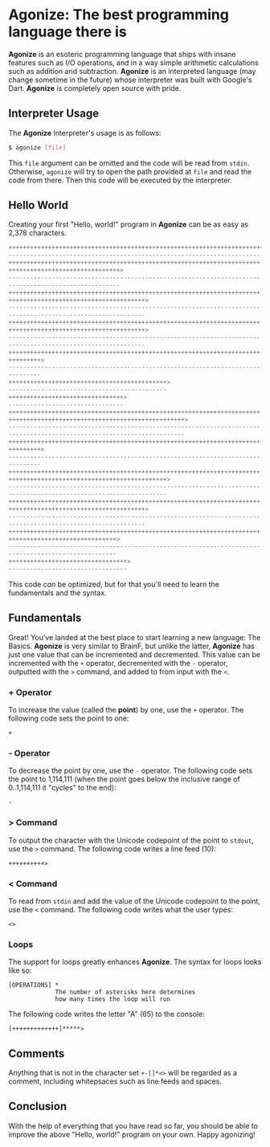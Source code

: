 # Agonize: The best programming language there is

**Agonize** is an esoteric programming language that ships with insane features
such as I/O operations, and in a way simple arithmetic calculations such as
addition and subtraction. **Agonize** is an interpreted language (may change
sometime in the future) whose interpreter was built with Google's Dart.
**Agonize** is completely open source with pride.

## Interpreter Usage

The **Agonize** Interpreter's usage is as follows:

```sh
$ agonize [file]
```

This `file` argument can be omitted and the code will be read from `stdin`.
Otherwise, `agonize` will try to open the path provided at `file` and read the
code from there. Then this code will be executed by the interpreter.

## Hello World

Creating your first "Hello, world!" program in **Agonize** can be as easy as
2,378 characters.

```py
++++++++++++++++++++++++++++++++++++++++++++++++++++++++++++++++++++++++>
------------------------------------------------------------------------
++++++++++++++++++++++++++++++++++++++++++++++++++++++++++++++++++++++
+++++++++++++++++++++++++++++++>
----------------------------------------------------------------------
-------------------------------
++++++++++++++++++++++++++++++++++++++++++++++++++++++++++++++++++++++
++++++++++++++++++++++++++++++++++++++>
----------------------------------------------------------------------
--------------------------------------
++++++++++++++++++++++++++++++++++++++++++++++++++++++++++++++++++++++
++++++++++++++++++++++++++++++++++++++>
----------------------------------------------------------------------
--------------------------------------
++++++++++++++++++++++++++++++++++++++++++++++++++++++++++++++++++++++
+++++++++>
----------------------------------------------------------------------
---------
++++++++++++++++++++++++++++++++++++++++++++>
--------------------------------------------
++++++++++++++++++++++++++++++++>
--------------------------------
++++++++++++++++++++++++++++++++++++++++++++++++++++++++++++++++++++++
+++++++++++++++++++++++++++++++++++++++++++++++++>
----------------------------------------------------------------------
-------------------------------------------------
++++++++++++++++++++++++++++++++++++++++++++++++++++++++++++++++++++++
+++++++++>
----------------------------------------------------------------------
---------
++++++++++++++++++++++++++++++++++++++++++++++++++++++++++++++++++++++
++++++++++++++++++++++++++++++++++++++++++++>
----------------------------------------------------------------------
--------------------------------------------
++++++++++++++++++++++++++++++++++++++++++++++++++++++++++++++++++++++
++++++++++++++++++++++++++++++++++++++>
----------------------------------------------------------------------
--------------------------------------
++++++++++++++++++++++++++++++++++++++++++++++++++++++++++++++++++++++
++++++++++++++++++++++++++++++>
----------------------------------------------------------------------
------------------------------
+++++++++++++++++++++++++++++++++>
---------------------------------
```

This code _can_ be optimized, but for that you'll need to learn the
fundamentals and the syntax.

## Fundamentals

Great! You've landed at the best place to start learning a new language: The
Basics. **Agonize** is very similar to BrainF, but unlike the latter,
**Agonize** has just one value that can be incremented and decremented. This
value can be incremented with the `+` operator, decremented with the `-`
operator, outputted with the `>` command, and added to from input with the `<`.

### + Operator

To increase the value (called the **point**) by one, use the `+` operator. The
following code sets the point to one:

```
+
```

### - Operator

To decrease the point by one, use the `-` operator. The
following code sets the point to 1,114,111 (when the point goes below the
inclusive range of 0..1,114,111 it "cycles" to the end):

```
-
```

### > Command

To output the character with the Unicode codepoint of the point to `stdout`,
use the `>` command. The following code writes a line feed (10):

```
++++++++++>
```

### < Command

To read from `stdin` and add the value of the Unicode codepoint to the point,
use the `<` command. The following code writes what the user types:

```
<>
```

### Loops

The support for loops greatly enhances **Agonize**. The syntax for loops looks
like so:

```
[OPERATIONS] *
             The number of asterisks here determines
             how many times the loop will run
```

The following code writes the letter "A" (65) to the console:

```
[+++++++++++++]*****>
```

## Comments

Anything that is not in the character set `+-[]*<>` will be regarded as a
comment, including whitepsaces such as line feeds and spaces.

## Conclusion

With the help of everything that you have read so far, you should be able to
improve the above "Hello, world!" program on your own. Happy agonizing!
